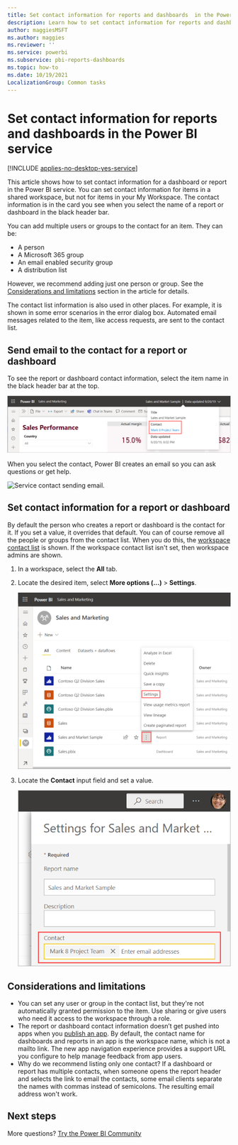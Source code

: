 ```yaml
---
title: Set contact information for reports and dashboards  in the Power BI service
description: Learn how to set contact information for reports and dashboards in the Power BI service.
author: maggiesMSFT
ms.author: maggies
ms.reviewer: ''
ms.service: powerbi
ms.subservice: pbi-reports-dashboards
ms.topic: how-to
ms.date: 10/19/2021
LocalizationGroup: Common tasks
---
```

# Set contact information for reports and dashboards in the Power BI service

[!INCLUDE [applies-no-desktop-yes-service](../includes/applies-no-desktop-yes-service.md)]

This article shows how to set contact information for a dashboard or report in the Power BI service. You can set contact information for items in a shared workspace, but not for items in your My Workspace. The contact information is in the card you see when you select the name of a report or dashboard in the black header bar.

You can add multiple users or groups to the contact for an item. They can be:
* A person
* A Microsoft 365 group
* An email enabled security group
* A distribution list

However, we recommend adding just one person or group. See the [Considerations and limitations](#considerations-and-limitations) section in the article for details. 

The contact list information is also used in other places. For example, it is shown in some error scenarios in the error dialog box. Automated email messages related to the item, like access requests, are sent to the contact list. 

## Send email to the contact for a report or dashboard

To see the report or dashboard contact information, select the item name in the black header bar at the top. 

 ![Service report contact information](media/service-item-contact/service-report-contact.png)

When you select the contact, Power BI creates an email so you can ask questions or get help. 

 ![Service contact sending email.](media/service-item-contact/service-contact-email.png)

## Set contact information for a report or dashboard

By default the person who creates a report or dashboard is the contact for it. If you set a value, it overrides that default. You can of course remove all the people or groups from the contact list. When you do this, the [workspace contact list](../collaborate-share/service-create-the-new-workspaces.md#create-a-contact-list) is shown. If the workspace contact list isn't set, then workspace admins are shown.

1. In a workspace, select the **All** tab.
2. Locate the desired item, select **More options (...)** > **Settings**.

     ![Set a report contact More options, Settings.](media/service-item-contact/power-bi-report-settings.png)

3. Locate the **Contact** input field and set a value.

     ![Add a report contact name.](media/service-item-contact/service-report-contact-setting.png)

## Considerations and limitations

* You can set any user or group in the contact list, but they're not automatically granted permission to the item. Use sharing or give users who need it access to the workspace through a role. 
* The report or dashboard contact information doesn’t get pushed into apps when you [publish an app](../collaborate-share/service-create-distribute-apps.md). By default, the contact name for dashboards and reports in an app is the workspace name, which is not a mailto link. The new app navigation experience provides a support URL you configure to help manage feedback from app users.
* Why do we recommend listing only one contact? If a dashboard or report has multiple contacts, when someone opens the report header and selects the link to email the contacts, some email clients separate the names with commas instead of semicolons. The resulting email address won't work.

## Next steps

More questions? [Try the Power BI Community](https://community.powerbi.com/)

